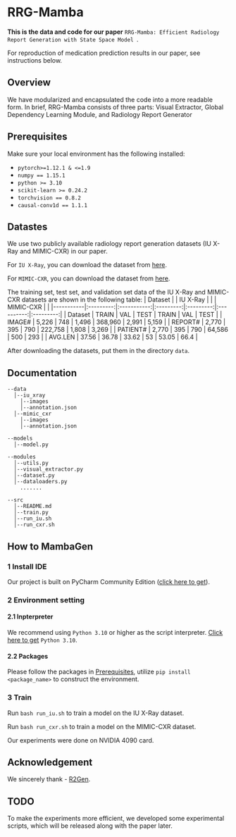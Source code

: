 # RRG-Mamba
**This is the data and code for our paper** `RRG-Mamba: Efficient Radiology
Report Generation with State Space Model `.

For reproduction of medication prediction results in our paper, see instructions below.

## Overview
We have modularized and encapsulated the code into a more readable form. In brief, RRG-Mamba consists of three parts: Visual Extractor, Global Dependency Learning Module, and Radiology Report Generator
## Prerequisites

Make sure your local environment has the following installed:

* `pytorch>=1.12.1 & <=1.9`
* `numpy == 1.15.1`
* `python >= 3.10`
* `scikit-learn >= 0.24.2`
* `torchvision == 0.8.2`
* `causal-conv1d == 1.1.1`

## Datastes

We use two publicly available radiology report generation datasets (IU X-Ray and MIMIC-CXR) in our paper.

For `IU X-Ray`, you can download the dataset from [here](https://openi.nlm.nih.gov/faq).

For `MIMIC-CXR`, you can download the dataset from [here](https://physionet.org/content/mimic-cxr/2.0.0/).

The training set, test set, and validation set data of the IU X-Ray and MIMIC-CXR datasets are shown in the following table:
| Dataset   |           | IU X-Ray    |           |           | MIMIC-CXR  |           |
|-----------|:---------:|:-----------:|:---------:|:---------:|:----------:|:---------:|
| Dataset   |  TRAIN    |     VAL     |   TEST    |   TRAIN   |    VAL     |   TEST    |
| IMAGE#    |  5,226    |     748     |   1,496   |  368,960  |   2,991    |   5,159   |
| REPORT#   |  2,770    |     395     |    790    |  222,758  |   1,808    |   3,269   |
| PATIENT#  |  2,770    |     395     |    790    |  64,586   |    500     |    293    |
| AVG.LEN   |  37.56    |    36.78    |   33.62   |   53      |   53.05    |   66.4    |


After downloading the datasets, put them in the directory `data`.

## Documentation

```
--data
  │--iu_xray
    │--images
    │--annotation.json
  │--mimic_cxr
    │--images
    │--annotation.json
  
--models
  │--model.py

--modules
  │--utils.py
  │--visual_extractor.py
  │--dataset.py
  │--dataloaders.py
    .......
  
--src
  │--README.md
  │--train.py
  │--run_iu.sh
  │--run_cxr.sh  
```

## How to MambaGen

### 1 Install IDE 

Our project is built on PyCharm Community Edition ([click here to get](https://www.jetbrains.com/products/compare/?product=pycharm-ce&product=pycharm)).

### 2 Environment setting
#### 2.1 Inpterpreter 
We recommend using `Python 3.10` or higher as the script interpreter. [Click here to get](https://www.python.org/downloads/release/python-3110/) `Python 3.10`. 
#### 2.2 Packages
Please follow the packages in [Prerequisites](#prerequisites), utilize `pip install <package_name>` to construct the environment.
### 3 Train
Run `bash run_iu.sh` to train a model on the IU X-Ray dataset.

Run `bash run_cxr.sh` to train a model on the MIMIC-CXR dataset.


Our experiments were done on NVIDIA 4090 card.

## Acknowledgement
We sincerely thank - [R2Gen](https://github.com/cuhksz-nlp/R2Gen).

## TODO

To make the experiments more efficient, we developed some experimental scripts, which will be released along with the paper later.
